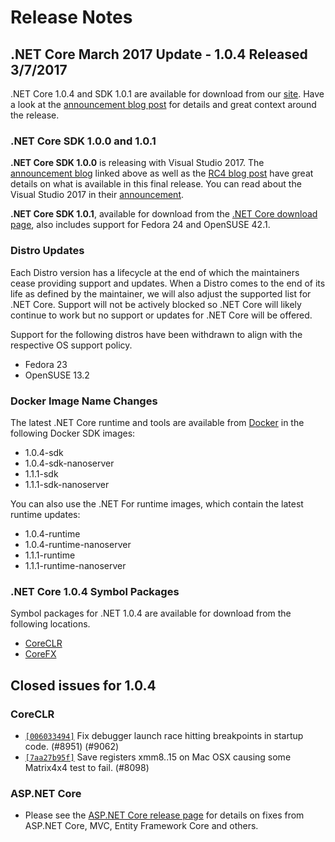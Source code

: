 # Release Notes

## .NET Core March 2017 Update - 1.0.4 Released 3/7/2017

.NET Core 1.0.4 and SDK 1.0.1 are available for download from our [site](https://www.microsoft.com/net/core). Have a look at the [announcement blog post](https://blogs.msdn.microsoft.com/dotnet/) for details and great context around the release.

### .NET Core SDK 1.0.0 and 1.0.1

**.NET Core SDK 1.0.0** is releasing with Visual Studio 2017. The [announcement blog](https://blogs.msdn.microsoft.com/dotnet/) linked above as well as the [RC4 blog post](https://blogs.msdn.microsoft.com/dotnet/2017/02/07/announcing-net-core-tools-updates-in-vs-2017-rc) have great details on what is available in this final release. You can read about the Visual Studio 2017 in their [announcement](https://blogs.msdn.microsoft.com/visualstudio/).

**.NET Core SDK 1.0.1**, available for download from the [.NET Core download page](https://www.microsoft.com/net/core), also includes support for Fedora 24 and OpenSUSE 42.1.

### Distro Updates

Each Distro version has a lifecycle at the end of which the maintainers cease providing support and updates. When a Distro comes to the end of its life as defined by the maintainer, we will also adjust the supported list for .NET Core. Support will not be actively blocked so .NET Core will likely continue to work but no support or updates for .NET Core will be offered.

Support for the following distros have been withdrawn to align with the respective OS support policy.

* Fedora 23
* OpenSUSE 13.2

### Docker Image Name Changes

The latest .NET Core runtime and tools are available from [Docker](https://hub.docker.com/r/microsoft/dotnet/) in the following Docker SDK images:

* 1.0.4-sdk
* 1.0.4-sdk-nanoserver
* 1.1.1-sdk
* 1.1.1-sdk-nanoserver

You can also use the .NET For runtime images, which contain the latest runtime updates:

* 1.0.4-runtime
* 1.0.4-runtime-nanoserver
* 1.1.1-runtime
* 1.1.1-runtime-nanoserver

### .NET Core 1.0.4 Symbol Packages

Symbol packages for .NET 1.0.4 are available for download from the following locations.

* [CoreCLR](https://go.microsoft.com/fwlink/?LinkID=843411)
* [CoreFX](https://go.microsoft.com/fwlink/?LinkID=843414)

## Closed issues for 1.0.4

### CoreCLR

* [`[006033494]`](https://github.com/dotnet/coreclr/commit/006033494) Fix debugger launch race hitting breakpoints in startup code. (#8951) (#9062)
* [`[7aa27b95f]`](https://github.com/dotnet/coreclr/commit/7aa27b95f) Save registers xmm8..15 on Mac OSX causing some Matrix4x4 test to fail. (#8098)

### ASP.NET Core

* Please see the [ASP.NET Core release page](https://github.com/aspnet/home/releases/1.1.1) for details on fixes from ASP.NET Core, MVC, Entity Framework Core and others.
